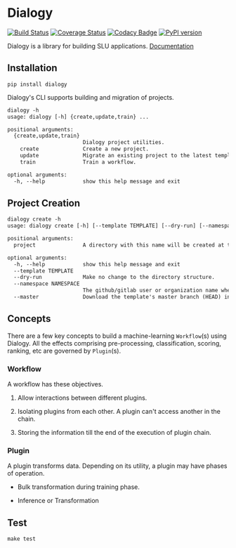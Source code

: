 # Dialogy

[![Build Status](https://github.com/skit-ai/dialogy/actions/workflows/basic_test_coverage.yml/badge.svg?branch=feat%2Fmigrate_to_gh_actions)](https://github.com/skit-ai/dialogy/actions/workflows/basic_test_coverage.yml)
[![Coverage Status](https://codecov.io/gh/skit-ai/dialogy/branch/master/graph/badge.svg?token=WAJ4LUTC76)](https://codecov.io/gh/skit-ai/dialogy)
[![Codacy Badge](https://app.codacy.com/project/badge/Grade/03ab1c93c9354def81de73ba04b0d94c)](https://www.codacy.com/gh/skit-ai/dialogy/dashboard?utm_source=github.com&amp;utm_medium=referral&amp;utm_content=Vernacular-ai/dialogy&amp;utm_campaign=Badge_Grade)
[![PyPI version](https://badge.fury.io/py/dialogy.svg)](https://badge.fury.io/py/dialogy)

Dialogy is a library for building SLU applications.
[Documentation](https://skit-ai.github.io/dialogy/)

## Installation

```shell
pip install dialogy
```

Dialogy's CLI supports building and migration of projects.

```txt
dialogy -h
usage: dialogy [-h] {create,update,train} ...

positional arguments:
  {create,update,train}
                        Dialogy project utilities.
    create              Create a new project.
    update              Migrate an existing project to the latest template version.
    train               Train a workflow.

optional arguments:
  -h, --help            show this help message and exit
```

## Project Creation

```txt
dialogy create -h
usage: dialogy create [-h] [--template TEMPLATE] [--dry-run] [--namespace NAMESPACE] [--master] project

positional arguments:
  project               A directory with this name will be created at the root of command invocation.

optional arguments:
  -h, --help            show this help message and exit
  --template TEMPLATE
  --dry-run             Make no change to the directory structure.
  --namespace NAMESPACE
                        The github/gitlab user or organization name where the template project lies.
  --master              Download the template's master branch (HEAD) instead of the latest tag.
```

## Concepts

There are a few key concepts to build a machine-learning `Workflow`(s) using Dialogy.
All the effects comprising pre-processing, classification, scoring, ranking, etc are governed by `Plugin`(s).

### Workflow

A workflow has these objectives.

1. Allow interactions between different plugins.

2. Isolating plugins from each other. A plugin can't access another in the chain.

3. Storing the information till the end of the execution of plugin chain.

### Plugin

A plugin transforms data. Depending on its utility, a plugin may have phases of operation.

- Bulk transformation during training phase.

- Inference or Transformation

## Test

```shell
make test
```
